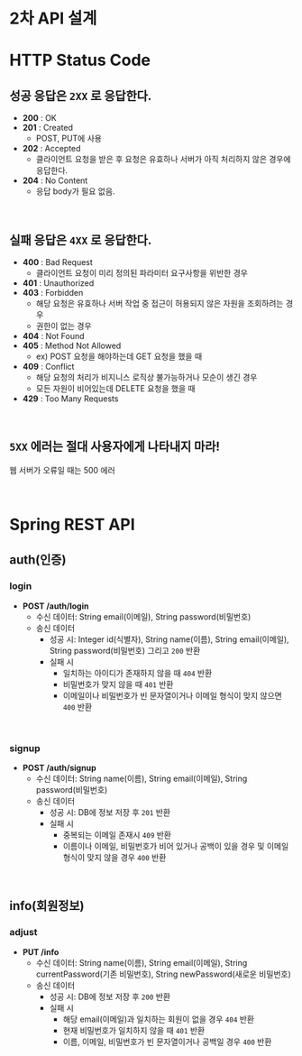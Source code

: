 # 2차 API 설계

# HTTP Status Code

## 성공 응답은 `2XX` 로 응답한다.

* **200** : OK
* **201** : Created
  * POST, PUT에 사용
* **202** : Accepted
  * 클라이언트 요청을 받은 후 요청은 유효하나 서버가 아직 처리하지 않은 경우에 응답한다.
* **204** : No Content
  * 응답 body가 필요 없음.

<br>

## 실패 응답은 `4XX` 로 응답한다.

* **400** : Bad Request
  * 클라이언트 요청이 미리 정의된 파라미터 요구사항을 위반한 경우
* **401** : Unauthorized
* **403** : Forbidden
  * 해당 요청은 유효하나 서버 작업 중 접근이 허용되지 않은 자원을 조회하려는 경우
  * 권한이 없는 경우
* **404** : Not Found
* **405** : Method Not Allowed
  * ex) POST 요청을 해야하는데 GET 요청을 했을 때
* **409** : Conflict
  * 해당 요청의 처리가 비지니스 로직상 불가능하거나 모순이 생긴 경우
  * 모든 자원이 비어있는데 DELETE 요청을 했을 때
* **429** : Too Many Requests

<br>

## `5XX` 에러는 절대 사용자에게 나타내지 마라!

웹 서버가 오류일 때는 500 에러

<br>

# Spring REST API

## auth(인증)

### login

* **POST /auth/login**
  * 수신 데이터: String email(이메일), String password(비밀번호)
  * 송신 데이터
    * 성공 시: Integer id(식별자), String name(이름), String email(이메일), String password(비밀번호) 그리고 `200` 반환
    * 실패 시
      * 일치하는 아이디가 존재하지 않을 때 `404` 반환
      * 비밀번호가 맞지 않을 때  `401` 반환
      * 이메일이나 비밀번호가 빈 문자열이거나 이메일 형식이 맞지 않으면 `400` 반환

<br>

### signup

* **POST /auth/signup**
  * 수신 데이터: String name(이름), String email(이메일), String password(비밀번호)
  * 송신 데이터
    * 성공 시: DB에 정보 저장 후 `201` 반환
    * 실패 시
      * 중복되는 이메일 존재시 `409` 반환
      * 이름이나 이메일, 비밀번호가 비어 있거나 공백이 있을 경우 및 이메일 형식이 맞지 않을 경우 `400` 반환

<br>

## info(회원정보)

### adjust

* **PUT /info**
  * 수신 데이터: String name(이름), String email(이메일), String currentPassword(기존 비밀번호), String newPassword(새로운 비밀번호)
  * 송신 데이터
    * 성공 시: DB에 정보 저장 후 `200` 반환
    * 실패 시
      * 해당 email(이메일)과 일치하는 회원이 없을 경우 `404` 반환
      * 현재 비밀번호가 일치하지 않을 때 `401` 반환
      * 이름, 이메일, 비밀번호가 빈 문자열이거나 공백일 경우 `400` 반환

